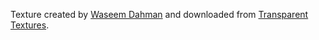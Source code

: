 Texture created by [Waseem Dahman](https://github.com/wsmd) and downloaded from [Transparent Textures](https://www.transparenttextures.com/).

